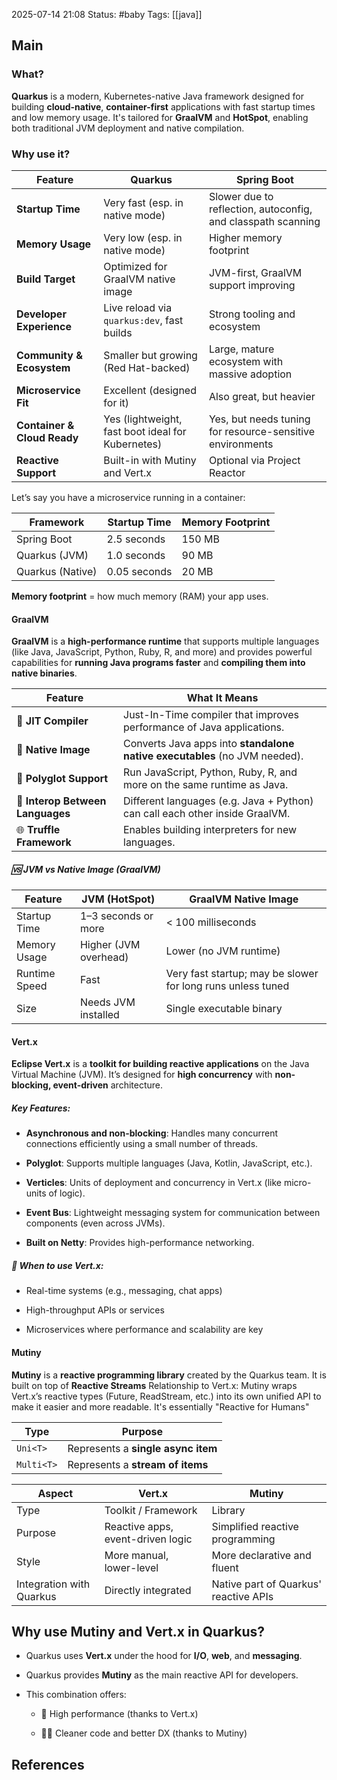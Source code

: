 2025-07-14 21:08
Status: #baby
Tags: [[java]]
## Main
### What? 

**Quarkus** is a modern, Kubernetes-native Java framework designed for building **cloud-native**, **container-first** applications with fast startup times and low memory usage. It's tailored for **GraalVM** and **HotSpot**, enabling both traditional JVM deployment and native compilation.

### Why use it? 

|Feature|**Quarkus**|**Spring Boot**|
|---|---|---|
|**Startup Time**|Very fast (esp. in native mode)|Slower due to reflection, autoconfig, and classpath scanning|
|**Memory Usage**|Very low (esp. in native mode)|Higher memory footprint|
|**Build Target**|Optimized for GraalVM native image|JVM-first, GraalVM support improving|
|**Developer Experience**|Live reload via `quarkus:dev`, fast builds|Strong tooling and ecosystem|
|**Community & Ecosystem**|Smaller but growing (Red Hat-backed)|Large, mature ecosystem with massive adoption|
|**Microservice Fit**|Excellent (designed for it)|Also great, but heavier|
|**Container & Cloud Ready**|Yes (lightweight, fast boot ideal for Kubernetes)|Yes, but needs tuning for resource-sensitive environments|
|**Reactive Support**|Built-in with Mutiny and Vert.x|Optional via Project Reactor|

Let’s say you have a microservice running in a container:

| Framework        | Startup Time | Memory Footprint |
| ---------------- | ------------ | ---------------- |
| Spring Boot      | 2.5 seconds  | 150 MB           |
| Quarkus (JVM)    | 1.0 seconds  | 90 MB            |
| Quarkus (Native) | 0.05 seconds | 20 MB            |
**Memory footprint** = how much memory (RAM) your app uses.


#### GraalVM

**GraalVM** is a **high-performance runtime** that supports multiple languages (like Java, JavaScript, Python, Ruby, R, and more) and provides powerful capabilities for **running Java programs faster** and **compiling them into native binaries**.

| Feature                          | What It Means                                                                |
| -------------------------------- | ---------------------------------------------------------------------------- |
| 🔧 **JIT Compiler**              | Just-In-Time compiler that improves performance of Java applications.        |
| 🧊 **Native Image**              | Converts Java apps into **standalone native executables** (no JVM needed).   |
| 🧬 **Polyglot Support**          | Run JavaScript, Python, Ruby, R, and more on the same runtime as Java.       |
| 🧩 **Interop Between Languages** | Different languages (e.g. Java + Python) can call each other inside GraalVM. |
| 🌐 **Truffle Framework**         | Enables building interpreters for new languages.                             |

##### 🆚 JVM vs Native Image (GraalVM)

| Feature       | JVM (HotSpot)         | GraalVM Native Image                                        |
| ------------- | --------------------- | ----------------------------------------------------------- |
| Startup Time  | 1–3 seconds or more   | < 100 milliseconds                                          |
| Memory Usage  | Higher (JVM overhead) | Lower (no JVM runtime)                                      |
| Runtime Speed | Fast                  | Very fast startup; may be slower for long runs unless tuned |
| Size          | Needs JVM installed   | Single executable binary                                    |
#### Vert.x
**Eclipse Vert.x** is a **toolkit for building reactive applications** on the Java Virtual Machine (JVM). It’s designed for **high concurrency** with **non-blocking, event-driven** architecture.

##### Key Features:

- **Asynchronous and non-blocking**: Handles many concurrent connections efficiently using a small number of threads.
    
- **Polyglot**: Supports multiple languages (Java, Kotlin, JavaScript, etc.).
    
- **Verticles**: Units of deployment and concurrency in Vert.x (like micro-units of logic).
    
- **Event Bus**: Lightweight messaging system for communication between components (even across JVMs).
    
- **Built on Netty**: Provides high-performance networking.
    

##### 🧠 When to use Vert.x:

- Real-time systems (e.g., messaging, chat apps)
    
- High-throughput APIs or services
    
- Microservices where performance and scalability are key

#### Mutiny
**Mutiny** is a **reactive programming library** created by the Quarkus team. It is built on top of **Reactive Streams**
Relationship to Vert.x:
Mutiny wraps Vert.x’s reactive types (Future, ReadStream, etc.) into its own unified API to make it easier and more readable. It's essentially "Reactive for Humans"

|Type|Purpose|
|---|---|
|`Uni<T>`|Represents a **single async item**|
|`Multi<T>`|Represents a **stream of items**|

| Aspect                   | **Vert.x**                        | **Mutiny**                            |
| ------------------------ | --------------------------------- | ------------------------------------- |
| Type                     | Toolkit / Framework               | Library                               |
| Purpose                  | Reactive apps, event-driven logic | Simplified reactive programming       |
| Style                    | More manual, lower-level          | More declarative and fluent           |
| Integration with Quarkus | Directly integrated               | Native part of Quarkus' reactive APIs |
## Why use Mutiny and Vert.x in **Quarkus**?

- Quarkus uses **Vert.x** under the hood for **I/O**, **web**, and **messaging**.
    
- Quarkus provides **Mutiny** as the main reactive API for developers.
    
- This combination offers:
    
    - 🚀 High performance (thanks to Vert.x)
        
    - 🧘‍♂️ Cleaner code and better DX (thanks to Mutiny)




## References